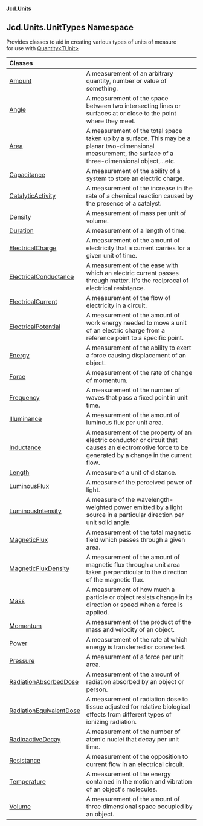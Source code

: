 #### [Jcd.Units](index.md 'index')

## Jcd.Units.UnitTypes Namespace

Provides classes to aid in creating various types of units of measure  
for use with [Quantity&lt;TUnit&gt;](Quantity_TUnit_.md 'Jcd.Units.Quantity<TUnit>')

| Classes | |
| :--- | :--- |
| [Amount](Amount.md 'Jcd.Units.UnitTypes.Amount') | A measurement of an arbitrary quantity, number or value of something. |
| [Angle](Angle.md 'Jcd.Units.UnitTypes.Angle') | A measurement of the space between two intersecting lines or surfaces at or close to the point where they meet. |
| [Area](Area.md 'Jcd.Units.UnitTypes.Area') | A measurement of the total space taken up by a surface. This may be a planar two-dimensional measurement, the surface of a three-dimensional object,...etc. |
| [Capacitance](Capacitance.md 'Jcd.Units.UnitTypes.Capacitance') | A measurement of the ability of a system to store an electric charge. |
| [CatalyticActivity](CatalyticActivity.md 'Jcd.Units.UnitTypes.CatalyticActivity') | A measurement of the increase in the rate of a chemical reaction caused by the presence of a catalyst. |
| [Density](Density.md 'Jcd.Units.UnitTypes.Density') | A measurement of mass per unit of volume. |
| [Duration](Duration.md 'Jcd.Units.UnitTypes.Duration') | A measurement of a length of time. |
| [ElectricalCharge](ElectricalCharge.md 'Jcd.Units.UnitTypes.ElectricalCharge') | A measurement of the amount of electricity that a current carries for a given unit of time. |
| [ElectricalConductance](ElectricalConductance.md 'Jcd.Units.UnitTypes.ElectricalConductance') | A measurement of the ease with which an electric current passes through matter. It's the reciprocal of electrical resistance. |
| [ElectricalCurrent](ElectricalCurrent.md 'Jcd.Units.UnitTypes.ElectricalCurrent') | A measurement of the flow of electricity in a circuit. |
| [ElectricalPotential](ElectricalPotential.md 'Jcd.Units.UnitTypes.ElectricalPotential') | A measurement of the amount of work energy needed to move a unit of an electric charge from a reference point to a specific point. |
| [Energy](Energy.md 'Jcd.Units.UnitTypes.Energy') | A measurement of the ability to exert a force causing displacement of an object. |
| [Force](Force.md 'Jcd.Units.UnitTypes.Force') | A measurement of the rate of change of momentum. |
| [Frequency](Frequency.md 'Jcd.Units.UnitTypes.Frequency') | A measurement of the number of waves that pass a fixed point in unit time. |
| [Illuminance](Illuminance.md 'Jcd.Units.UnitTypes.Illuminance') | A measurement of the amount of luminous flux per unit area. |
| [Inductance](Inductance.md 'Jcd.Units.UnitTypes.Inductance') | A measurement of the property of an electric conductor or circuit that causes an electromotive force to be generated by a change in the current flow. |
| [Length](Length.md 'Jcd.Units.UnitTypes.Length') | A measure of a unit of distance. |
| [LuminousFlux](LuminousFlux.md 'Jcd.Units.UnitTypes.LuminousFlux') | A measure of the perceived power of light. |
| [LuminousIntensity](LuminousIntensity.md 'Jcd.Units.UnitTypes.LuminousIntensity') | A measure of the wavelength-weighted power emitted by a light source in a particular direction per unit solid angle. |
| [MagneticFlux](MagneticFlux.md 'Jcd.Units.UnitTypes.MagneticFlux') | A measurement of the total magnetic field which passes through a given area. |
| [MagneticFluxDensity](MagneticFluxDensity.md 'Jcd.Units.UnitTypes.MagneticFluxDensity') | A measurement of the amount of magnetic flux through a unit area taken perpendicular to the direction of the magnetic flux. |
| [Mass](Mass.md 'Jcd.Units.UnitTypes.Mass') | A measurement of how much a particle or object resists change in its direction or speed when a force is applied. |
| [Momentum](Momentum.md 'Jcd.Units.UnitTypes.Momentum') | A measurement of the product of the mass and velocity of an object. |
| [Power](Power.md 'Jcd.Units.UnitTypes.Power') | A measurement of the rate at which energy is transferred or converted. |
| [Pressure](Pressure.md 'Jcd.Units.UnitTypes.Pressure') | A measurement of a force per unit area. |
| [RadiationAbsorbedDose](RadiationAbsorbedDose.md 'Jcd.Units.UnitTypes.RadiationAbsorbedDose') | A measurement of the amount of radiation absorbed by an object or person. |
| [RadiationEquivalentDose](RadiationEquivalentDose.md 'Jcd.Units.UnitTypes.RadiationEquivalentDose') | A measurement of radiation dose to tissue adjusted for relative biological effects from different types of ionizing radiation. |
| [RadioactiveDecay](RadioactiveDecay.md 'Jcd.Units.UnitTypes.RadioactiveDecay') | A measurement of the number of atomic nuclei that decay per unit time. |
| [Resistance](Resistance.md 'Jcd.Units.UnitTypes.Resistance') | A measurement of the opposition to current flow in an electrical circuit. |
| [Temperature](Temperature.md 'Jcd.Units.UnitTypes.Temperature') | A measurement of the energy contained in the motion and vibration of an object's molecules. |
| [Volume](Volume.md 'Jcd.Units.UnitTypes.Volume') | A measurement of the amount of three dimensional space occupied by an object. |
